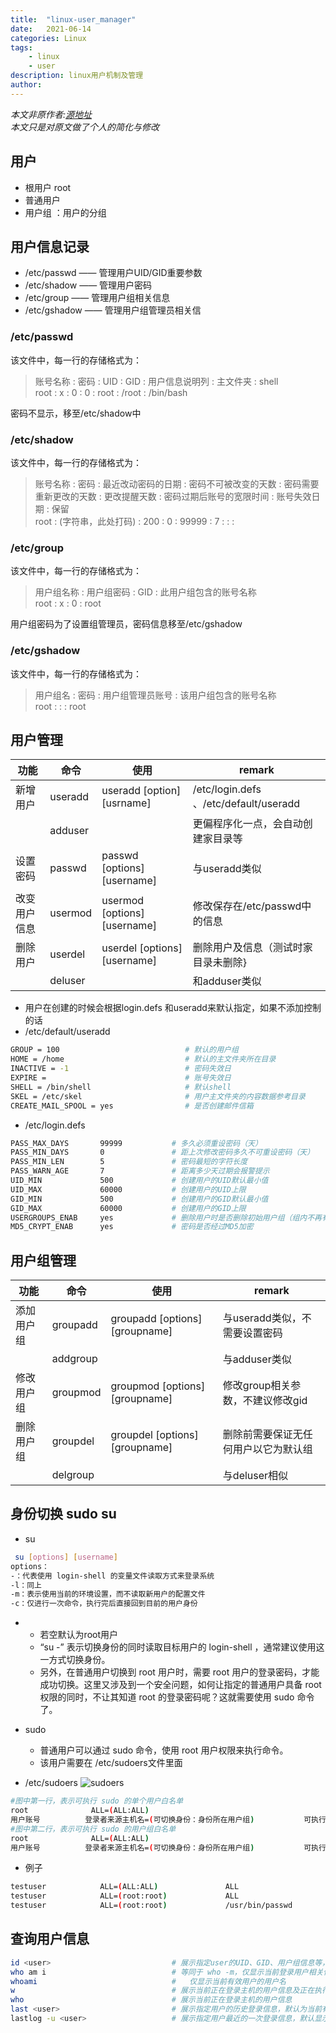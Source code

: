 ```yaml
---
title:  "linux-user_manager"
date:   2021-06-14
categories: Linux
tags: 
    - linux
    - user
description: linux用户机制及管理
author: 
---
```


*本文非原作者:[源地址](https://zhuanlan.zhihu.com/p/105482468)*   
*本文只是对原文做了个人的简化与修改* 

## 用户
 - 根用户 root
 - 普通用户
 - 用户组 ：用户的分组
 
## 用户信息记录
- /etc/passwd —— 管理用户UID/GID重要参数
- /etc/shadow —— 管理用户密码
- /etc/group —— 管理用户组相关信息
- /etc/gshadow —— 管理用户组管理员相关信
### /etc/passwd
该文件中，每一行的存储格式为：
>账号名称 : 密码 : UID : GID : 用户信息说明列 : 主文件夹 : shell  
>root : x : 0 : 0 : root : /root : /bin/bash  

密码不显示，移至/etc/shadow中

### /etc/shadow 
该文件中，每一行的存储格式为：
> 账号名称 : 密码 : 最近改动密码的日期 : 密码不可被改变的天数 : 密码需要重新更改的天数 : 更改提醒天数 : 密码过期后账号的宽限时间 : 账号失效日期 : 保留  
> root : (字符串，此处打码) : 200 : 0 : 99999 : 7 : : :  

### /etc/group
该文件中，每一行的存储格式为：
>用户组名称 : 用户组密码 : GID : 此用户组包含的账号名称  
>root : x : 0 : root  

用户组密码为了设置组管理员，密码信息移至/etc/gshadow
### /etc/gshadow
该文件中，每一行的存储格式为：
>用户组名 : 密码 : 用户组管理员账号 : 该用户组包含的账号名称  
>root : : : root  

## 用户管理
| 功能         | 命令    | 使用                         | remark                                 |
|--------------|---------|------------------------------|----------------------------------------|
| 新增用户     | useradd | useradd [option] [usrname]   | /etc/login.defs 、/etc/default/useradd |
|              | adduser |                              | 更偏程序化一点，会自动创建家目录等     |
| 设置密码     | passwd  | passwd [options] [username]  | 与useradd类似                          |
| 改变用户信息 | usermod | usermod [options] [username] | 修改保存在/etc/passwd中的信息          |
| 删除用户     | userdel | userdel [options] [username] | 删除用户及信息（测试时家目录未删除}    |
|              | deluser |                              | 和adduser类似                          |
- 用户在创建的时候会根据login.defs 和useradd来默认指定，如果不添加控制的话
- /etc/default/useradd
```bash
GROUP = 100                            # 默认的用户组  
HOME = /home                           # 默认的主文件夹所在目录  
INACTIVE = -1                          # 密码失效日  
EXPIRE =                               # 账号失效日  
SHELL = /bin/shell                     # 默认shell  
SKEL = /etc/skel                       # 用户主文件夹的内容数据参考目录  
CREATE_MAIL_SPOOL = yes                # 是否创建邮件信箱  
```
- /etc/login.defs  
```bash
PASS_MAX_DAYS       99999           # 多久必须重设密码（天）  
PASS_MIN_DAYS       0               # 距上次修改密码多久不可重设密码（天）  
PASS_MIN_LEN        5               # 密码最短的字符长度  
PASS_WARN_AGE       7               # 距离多少天过期会报警提示  
UID_MIN             500             # 创建用户的UID默认最小值  
UID_MAX             60000           # 创建用户的UID上限  
GID_MIN             500             # 创建用户的GID默认最小值  
GID_MAX             60000           # 创建用户的GID上限  
USERGROUPS_ENAB     yes             # 删除用户时是否删除初始用户组（组内不再有其他成员）  
MD5_CRYPT_ENAB      yes             # 密码是否经过MD5加密  
```

## 用户组管理
| 功能       | 命令     | 使用                           | remark                               |
|------------|----------|--------------------------------|--------------------------------------|
| 添加用户组 | groupadd | groupadd [options] [groupname] | 与useradd类似，不需要设置密码        |
|            | addgroup |                                | 与adduser类似                        |
| 修改用户组 | groupmod | groupmod [options] [groupname] | 修改group相关参数，不建议修改gid     |
| 删除用户组 | groupdel | groupdel [options] [groupname] | 删除前需要保证无任何用户以它为默认组 |
|            | delgroup |                                | 与deluser相似                        |

## 身份切换 sudo su
- su
```bash
 su [options] [username]
options：
-：代表使用 login-shell 的变量文件读取方式来登录系统
-l：同上
-m：表示使用当前的环境设置，而不读取新用户的配置文件
-c：仅进行一次命令，执行完后直接回到目前的用户身份
```
- 
   - 若空默认为root用户  
   - “su -” 表示切换身份的同时读取目标用户的 login-shell ，通常建议使用这一方式切换身份。  
   - 另外，在普通用户切换到 root 用户时，需要 root 用户的登录密码，才能成功切换。这里又涉及到一个安全问题，如何让指定的普通用户具备 root 权限的同时，不让其知道 root 的登录密码呢？这就需要使用 sudo 命令了。

- sudo 
    - 普通用户可以通过 sudo 命令，使用 root 用户权限来执行命令。
    - 该用户需要在 /etc/sudoers文件里面
- /etc/sudoers
![sudoers](https://pic4.zhimg.com/80/v2-828506b937e3242327cdd9459ed59b07_720w.jpg)
```bash
#图中第一行，表示可执行 sudo 的单个用户白名单
root              ALL=(ALL:ALL)                                         ALL
用户账号          登录者来源主机名=(可切换身份：身份所在用户组)           可执行命令
#图中第二行，表示可执行 sudo 的用户组白名单
root              ALL=(ALL:ALL)                                         ALL
用户账号          登录者来源主机名=(可切换身份：身份所在用户组)           可执行命令
```
- 例子
```bash
testuser            ALL=(ALL:ALL)               ALL
testuser            ALL=(root:root)             ALL
testuser            ALL=(root:root)             /usr/bin/passwd
```
## 查询用户信息
```bash
id <user>                           # 展示指定user的UID、GID、用户组信息等，默认为当前有效用户
who am i                            # 等同于 who -m，仅显示当前登录用户相关信息
whoami                              #   仅显示当前有效用户的用户名
w                                   # 展示当前正在登录主机的用户信息及正在执行的操作
who                                 # 展示当前正在登录主机的用户信息
last <user>                         # 展示指定用户的历史登录信息，默认为当前有效用户
lastlog -u <user>                   # 展示指定用户最近的一次登录信息，默认显示所有用户
```

